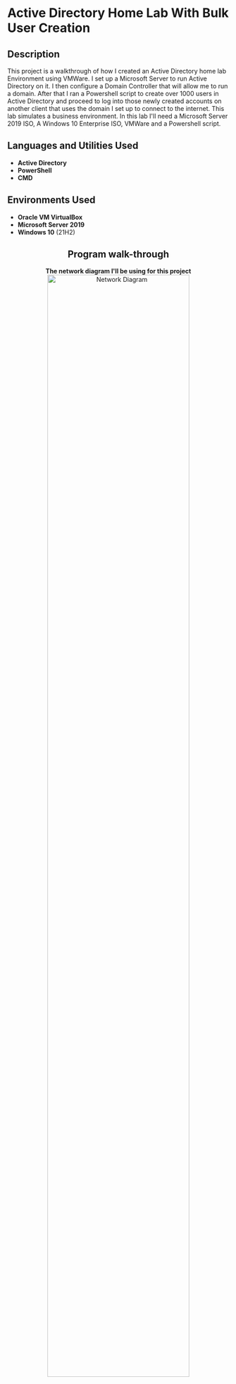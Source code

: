 <h1>Active Directory Home Lab With Bulk User Creation</h1>

<h2>Description</h2>
This project is a walkthrough of how I created an Active Directory home lab Environment using VMWare. I set up a Microsoft Server to run Active Directory on it. I then configure a Domain Controller that will allow me to run a domain. After that I ran a Powershell script to create over 1000 users in Active Directory and proceed to log into those newly created accounts on another client that uses the domain I set up to connect to the internet. This lab simulates a business environment. In this lab I'll need a Microsoft Server 2019 ISO, A Windows 10 Enterprise ISO, VMWare and a Powershell script. 
<br />

<h2>Languages and Utilities Used</h2>

- <b>Active Directory</b> 
- <b>PowerShell</b>
- <b>CMD</b>

<h2>Environments Used </h2>

- <b>Oracle VM VirtualBox</b>
- <b>Microsoft Server 2019</b>
- <b>Windows 10</b> (21H2)

<h2 align="center">Program walk-through</h2>

<p align="center">
<b>The network diagram I'll be using for this project</b> <br/>
<img src="[https://i.imgur.com/IfxvoYS.png](https://user-images.githubusercontent.com/117952272/206294991-0d6d879d-1e7c-4495-b5a0-b6a82c799e98.png")" height="80%" width="80%" alt="Network Diagram"/>
<br />
<br />
